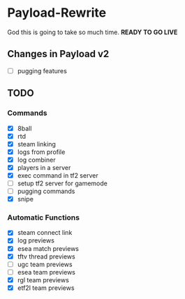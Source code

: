 # Payload-Rewrite
God this is going to take so much time.
**READY TO GO LIVE**

## Changes in Payload v2
- [ ] pugging features

## TODO

### Commands
- [x] 8ball
- [x] rtd
- [x] steam linking
- [x] logs from profile
- [x] log combiner
- [x] players in a server
- [x] exec command in tf2 server
- [ ] setup tf2 server for gamemode
- [ ] pugging commands
- [x] snipe

### Automatic Functions
- [x] steam connect link
- [x] log previews
- [x] esea match previews
- [x] tftv thread previews
- [ ] ugc team previews
- [ ] esea team previews
- [x] rgl team previews
- [x] etf2l team previews